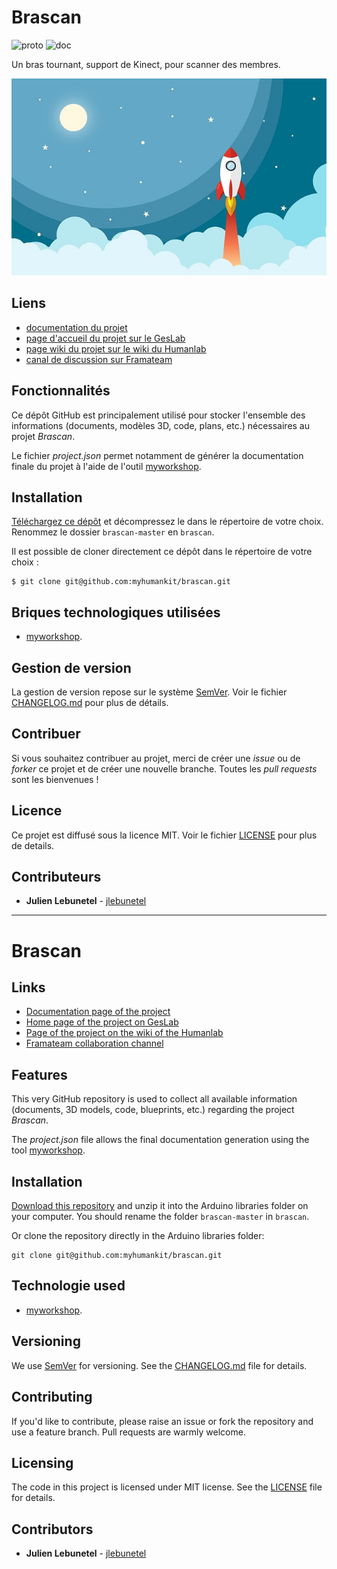 # Brascan
![proto](https://img.shields.io/badge/proto-en%20cours-orange.svg "proto")
![doc](https://img.shields.io/badge/doc-en%20cours-orange.svg "doc")

Un bras tournant, support de Kinect, pour scanner des membres.

![featured_image](https://raw.githubusercontent.com/myhumankit/myworkshop/master/images/default_featured_image.jpg)

## Liens
 * [documentation du projet](https://docs.humanlab.me/myhumankit/brascan)
 * [page d'accueil du projet sur le GesLab](https://rennes.humanlab.me/projet/brascan/)
 * [page wiki du projet sur le wiki du Humanlab](http://wikilab.myhumankit.org/index.php?title=Projets:Brascan)
 * [canal de discussion sur Framateam](https://framateam.org/myhumankit/channels/brascan)

## Fonctionnalités
Ce dépôt GitHub est principalement utilisé pour stocker l'ensemble des informations (documents, modèles 3D, code, plans, etc.) nécessaires au projet _Brascan_.

Le fichier _project.json_ permet notamment de générer la documentation finale du projet à l'aide de l'outil [myworkshop](https://github.com/myhumankit/myworkshop).

## Installation
[Téléchargez ce dépôt](https://github.com/myhumankit/brascan/archive/master.zip) et décompressez le dans le répertoire de votre choix. Renommez le dossier `brascan-master` en `brascan`.

Il est possible de cloner directement ce dépôt dans le répertoire de votre choix :

```
$ git clone git@github.com:myhumankit/brascan.git
```

## Briques technologiques utilisées
 * [myworkshop](https://github.com/myhumankit/myworkshop).

## Gestion de version
La gestion de version repose sur le système [SemVer](http://semver.org/). Voir le fichier [CHANGELOG.md](CHANGELOG.md) pour plus de détails.

## Contribuer
Si vous souhaitez contribuer au projet, merci de créer une _issue_ ou de _forker_ ce projet et de créer une nouvelle branche. Toutes les _pull requests_ sont les bienvenues !

## Licence
Ce projet est diffusé sous la licence MIT. Voir le fichier [LICENSE](LICENSE) pour plus de details.

## Contributeurs
 * **Julien Lebunetel** - [jlebunetel](https://github.com/jlebunetel)

---

# Brascan

## Links
 * [Documentation page of the project](https://docs.humanlab.me/myhumankit/brascan)
 * [Home page of the project on GesLab](https://rennes.humanlab.me/projet/brascan/)
 * [Page of the project on the wiki of the Humanlab](http://wikilab.myhumankit.org/index.php?title=Projets:Brascan)
 * [Framateam collaboration channel](https://framateam.org/myhumankit/channels/brascan)

## Features
This very GitHub repository is used to collect all available information (documents, 3D models, code, blueprints, etc.) regarding the project _Brascan_.

The _project.json_ file allows the final documentation generation using the tool [myworkshop](https://github.com/myhumankit/myworkshop).

## Installation
[Download this repository](https://github.com/myhumankit/brascan/archive/master.zip) and unzip it into the Arduino libraries folder on your computer. You should rename the folder `brascan-master` in `brascan`.

Or clone the repository directly in the Arduino libraries folder:

```
git clone git@github.com:myhumankit/brascan.git
```

## Technologie used
 * [myworkshop](https://github.com/myhumankit/myworkshop).

## Versioning
We use [SemVer](http://semver.org/) for versioning. See the [CHANGELOG.md](CHANGELOG.md) file for details.

## Contributing
If you'd like to contribute, please raise an issue or fork the repository and use a feature branch. Pull requests are warmly welcome.

## Licensing
The code in this project is licensed under MIT license. See the [LICENSE](LICENSE) file for details.

## Contributors
 * **Julien Lebunetel** - [jlebunetel](https://github.com/jlebunetel)
